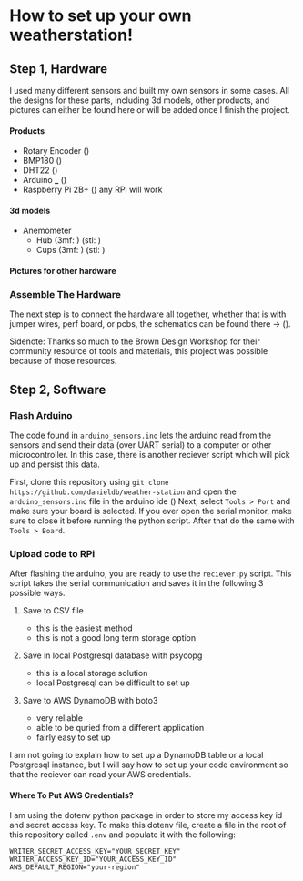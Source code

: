 # How to set up your own weatherstation!

## Step 1, Hardware

I used many different sensors and built my own sensors in some cases. All the designs for these parts, including 3d models, other products, and pictures can either be found here or will be added once I finish the project.

#### Products

- Rotary Encoder ()
- BMP180 ()
- DHT22 ()
- Arduino **\_** ()
- Raspberry Pi 2B+ () any RPi will work

#### 3d models

- Anemometer
  - Hub (3mf: ) (stl: )
  - Cups (3mf: ) (stl: )

#### Pictures for other hardware

### Assemble The Hardware

The next step is to connect the hardware all together, whether that is with jumper wires, perf board, or pcbs, the schematics can be found there -> ().

Sidenote:
Thanks so much to the Brown Design Workshop for their community resource of tools and materials, this project was possible because of those resources.

## Step 2, Software

### Flash Arduino

The code found in `arduino_sensors.ino` lets the arduino read from the sensors and send their data (over UART serial) to a computer or other microcontroller. In this case, there is another reciever script which will pick up and persist this data.

First, clone this repository using
`git clone https://github.com/danieldb/weather-station`
and open the `arduino_sensors.ino` file in the arduino ide ()
Next, select `Tools > Port` and make sure your board is selected. If you ever open the serial monitor, make sure to close it before running the python script.
After that do the same with `Tools > Board`.

### Upload code to RPi

After flashing the arduino, you are ready to use the `reciever.py` script. This script takes the serial communication and saves it in the following 3 possible ways.

1. Save to CSV file

   - this is the easiest method
   - this is not a good long term storage option

2. Save in local Postgresql database with psycopg

   - this is a local storage solution
   - local Postgresql can be difficult to set up

3. Save to AWS DynamoDB with boto3

   - very reliable
   - able to be quried from a different application
   - fairly easy to set up

I am not going to explain how to set up a DynamoDB table or a local Postgresql instance, but I will say how to set up your code environment so that the reciever can read your AWS credentials.

#### Where To Put AWS Credentials?

I am using the dotenv python package in order to store my access key id and secret access key. To make this dotenv file, create a file in the root of this repository called `.env` and populate it with the following:

    WRITER_SECRET_ACCESS_KEY="YOUR_SECRET_KEY"
    WRITER_ACCESS_KEY_ID="YOUR_ACCESS_KEY_ID"
    AWS_DEFAULT_REGION="your-region"
